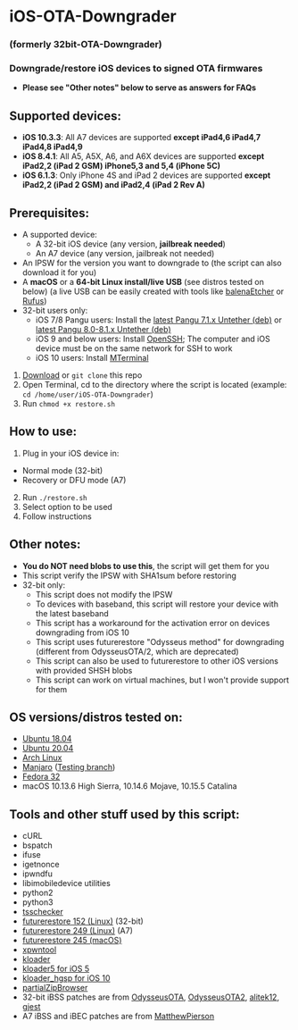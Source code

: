 # iOS-OTA-Downgrader
### (formerly 32bit-OTA-Downgrader)
### Downgrade/restore iOS devices to signed OTA firmwares
- **Please see "Other notes" below to serve as answers for FAQs**

## Supported devices:

- **iOS 10.3.3**: All A7 devices are supported **except iPad4,6 iPad4,7 iPad4,8 iPad4,9**
- **iOS 8.4.1**: All A5, A5X, A6, and A6X devices are supported **except iPad2,2 (iPad 2 GSM) iPhone5,3 and 5,4 (iPhone 5C)**
- **iOS 6.1.3**: Only iPhone 4S and iPad 2 devices are supported **except iPad2,2 (iPad 2 GSM) and iPad2,4 (iPad 2 Rev A)**

## Prerequisites:
- A supported device:
  - A 32-bit iOS device (any version, **jailbreak needed**)
  - An A7 device (any version, jailbreak not needed)
- An IPSW for the version you want to downgrade to (the script can also download it for you)
- A **macOS** or a **64-bit Linux install/live USB** (see distros tested on below) (a live USB can be easily created with tools like [balenaEtcher](https://www.balena.io/etcher/) or [Rufus](https://rufus.ie/))
- 32-bit users only:
  - iOS 7/8 Pangu users: Install the [latest Pangu 7.1.x Untether (deb)](http://apt.saurik.com/debs/io.pangu.axe7_0.3_iphoneos-arm.deb) or [latest Pangu 8.0-8.1.x Untether (deb)](http://apt.saurik.com/debs/io.pangu.xuanyuansword8_0.5_iphoneos-arm.deb)
  - iOS 9 and below users: Install [OpenSSH](https://cydia.saurik.com/package/openssh/); The computer and iOS device must be on the same network for SSH to work
  - iOS 10 users: Install [MTerminal](http://cydia.saurik.com/package/com.officialscheduler.mterminal/)
1. [Download](https://github.com/LukeZGD/iOS-OTA-Downgrader/archive/master.zip) or `git clone` this repo
2. Open Terminal, cd to the directory where the script is located (example: `cd /home/user/iOS-OTA-Downgrader`)
3. Run `chmod +x restore.sh`

## How to use:
1. Plug in your iOS device in:
  - Normal mode (32-bit)
  - Recovery or DFU mode (A7)
2. Run `./restore.sh`
3. Select option to be used
4. Follow instructions

## Other notes:
- **You do NOT need blobs to use this**, the script will get them for you
- This script verify the IPSW with SHA1sum before restoring
- 32-bit only:
  - This script does not modify the IPSW
  - To devices with baseband, this script will restore your device with the latest baseband
  - This script has a workaround for the activation error on devices downgrading from iOS 10
  - This script uses futurerestore "Odysseus method" for downgrading (different from OdysseusOTA/2, which are deprecated)
  - This script can also be used to futurerestore to other iOS versions with provided SHSH blobs
  - This script can work on virtual machines, but I won't provide support for them

## OS versions/distros tested on:
- [Ubuntu 18.04](http://releases.ubuntu.com/bionic/)
- [Ubuntu 20.04](http://releases.ubuntu.com/focal/)
- [Arch Linux](https://www.archlinux.org/)
- [Manjaro](https://manjaro.org/) ([Testing branch](https://wiki.manjaro.org/index.php?title=Switching_Branches))
- [Fedora 32](https://getfedora.org/)
- macOS 10.13.6 High Sierra, 10.14.6 Mojave, 10.15.5 Catalina

## Tools and other stuff used by this script:
- cURL
- bspatch
- ifuse
- igetnonce
- ipwndfu
- libimobiledevice utilities
- python2
- python3
- [tsschecker](https://github.com/tihmstar/s0uthwest/tsschecker)
- [futurerestore 152 (Linux)](http://api.tihmstar.net/builds/futurerestore/futurerestore-latest.zip) (32-bit)
- [futurerestore 249 (Linux)](https://github.com/LukeZGD/futurerestore) (A7)
- [futurerestore 245 (macOS)](https://github.com/MatthewPierson/Vieux/blob/master/resources/bin/futurerestore)
- [xpwntool](https://www.youtube.com/watch?v=fh0tB6fp0Sc)
- [kloader](https://www.youtube.com/watch?v=fh0tB6fp0Sc)
- [kloader5 for iOS 5](https://mtmdev.org/pmbonneau-archive)
- [kloader_hgsp for iOS 10](https://twitter.com/nyan_satan/status/945203180522045440)
- [partialZipBrowser](https://github.com/tihmstar/partialZipBrowser/releases/tag/36)
- 32-bit iBSS patches are from [OdysseusOTA](https://www.youtube.com/watch?v=Wo7mGdMcjxw), [OdysseusOTA2](https://www.youtube.com/watch?v=fh0tB6fp0Sc), [alitek12](https://www.mediafire.com/folder/b1z64roy512wd/FirmwareBundles), [gjest](https://files.fm/u/fcbqqdnw)
- A7 iBSS and iBEC patches are from [MatthewPierson](https://github.com/MatthewPierson/iPhone-5s-OTA-Downgrade-Patches)
